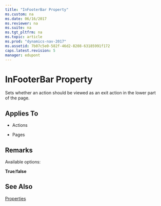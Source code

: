 ```yaml
---
title: "InFooterBar Property"
ms.custom: na
ms.date: 06/16/2017
ms.reviewer: na
ms.suite: na
ms.tgt_pltfrm: na
ms.topic: article
ms.prod: "dynamics-nav-2017"
ms.assetid: 7b07c5e0-582f-46d2-8208-63185991f172
caps.latest.revision: 5
manager: edupont
---
```

# InFooterBar Property
Sets whether an action should be viewed as an exit action in the lower part of the page.  
  
## Applies To  
  
-   Actions  
  
-   Pages  
  
## Remarks  
 Available options:  
  
 **True**/**false**
  
## See Also  
 [Properties](devenv-properties.md)